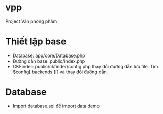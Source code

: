 # vpp
Project Văn phòng phẩm
# Thiết lập base
- Database: app/core/Database.php
- Đường dẫn base: public/index.php
- CKFinder: public/ckfinder/config.php thay đổi đường dẫn lưu file. Tìm $config['backends'][] và thay đổi đường dẫn.
# Database
- Import database.sql để import data demo
